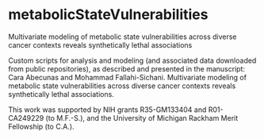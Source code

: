 # metabolicStateVulnerabilities
Multivariate modeling of metabolic state vulnerabilities across diverse cancer contexts reveals synthetically lethal associations

Custom scripts for  analysis and modeling (and associated data downloaded from public repositories), as described and presented in the manuscript: Cara Abecunas and Mohammad Fallahi-Sichani. Multivariate modeling of metabolic state vulnerabilities across diverse cancer contexts reveals synthetically lethal associations.

This work was supported by NIH grants R35-GM133404 and R01-CA249229 (to M.F.-S.), and the University of Michigan Rackham Merit Fellowship (to C.A.).
